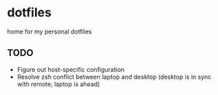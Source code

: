 # dotfiles
home for my personal dotfiles 

## TODO
- Figure out host-specific configuration
- Resolve zsh conflict between laptop and desktop (desktop is in sync with remote; laptop is ahead)
